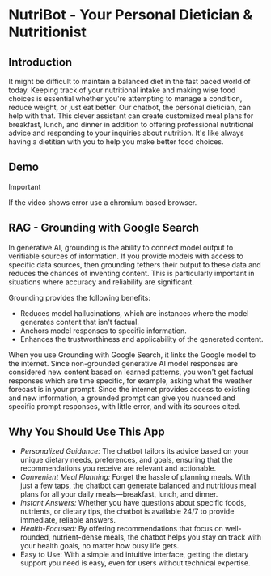 # NutriBot - Your Personal Dietician & Nutritionist

## Introduction

It might be difficult to maintain a balanced diet in the fast paced world of today. Keeping track of your nutritional intake and making wise food choices is essential whether you're attempting to manage a condition, reduce weight, or just eat better. Our chatbot, the personal dietician, can help with that. This clever assistant can create customized meal plans for breakfast, lunch, and dinner in addition to offering professional nutritional advice and responding to your inquiries about nutrition. It's like always having a dietitian with you to help you make better food choices.

## Demo

> [!IMPORTANT]
>
> If the video shows error use a chromium based browser.

## RAG - Grounding with Google Search

In generative AI, grounding is the ability to connect model output to verifiable sources of information. If you provide models with access to specific data sources, then grounding tethers their output to these data and reduces the chances of inventing content. This is particularly important in situations where accuracy and reliability are significant.

Grounding provides the following benefits:

- Reduces model hallucinations, which are instances where the model generates content that isn't factual.
- Anchors model responses to specific information.
- Enhances the trustworthiness and applicability of the generated content.

When you use Grounding with Google Search, it links the Google model to the internet. Since non-grounded generative AI model responses are considered new content based on learned patterns, you won't get factual responses which are time specific, for example, asking what the weather forecast is in your prompt. Since the internet provides access to existing and new information, a grounded prompt can give you nuanced and specific prompt responses, with little error, and with its sources cited.

## Why You Should Use This App

- *Personalized Guidance:* The chatbot tailors its advice based on your unique dietary needs, preferences, and goals, ensuring that the recommendations you receive are relevant and actionable.
- *Convenient Meal Planning:* Forget the hassle of planning meals. With just a few taps, the chatbot can generate balanced and nutritious meal plans for all your daily meals—breakfast, lunch, and dinner.
- *Instant Answers:* Whether you have questions about specific foods, nutrients, or dietary tips, the chatbot is available 24/7 to provide immediate, reliable answers.
- *Health-Focused:* By offering recommendations that focus on well-rounded, nutrient-dense meals, the chatbot helps you stay on track with your health goals, no matter how busy life gets.
- Easy to Use: With a simple and intuitive interface, getting the dietary support you need is easy, even for users without technical expertise.



